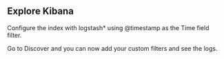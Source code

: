 ## Explore Kibana ##

Configure the index with logstash* using @timestamp as the Time field filter.

Go to Discover and you can now add your custom filters and see the logs.

